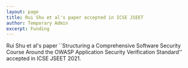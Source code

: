 ```yaml
---
layout: page
title: Rui Shu et al's paper accepted in ICSE JSEET  
author: Temporary Admin
excerpt: Funding
---
```



Rui Shu et al's paper ``Structuring a Comprehensive Software Security Course Around the OWASP Application Security Verification Standard''  accepted in ICSE JSEET 2021.
